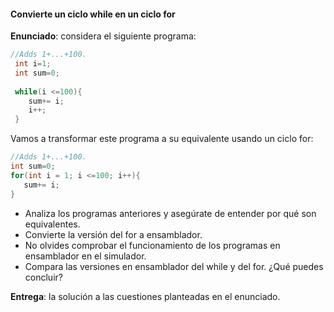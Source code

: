 #### Convierte un ciclo while en un ciclo for

**Enunciado**: considera el siguiente programa: 

``` c
//Adds 1+...+100.
 int i=1;
 int sum=0;
 
 while(i <=100){
    sum+= i;
    i++;
 }
 ```

 Vamos a transformar este programa a su equivalente usando un ciclo for:

 ``` c
//Adds 1+...+100.
int sum=0;
for(int i = 1; i <=100; i++){
    sum+= i;
}
 ```

- Analiza los programas anteriores y asegúrate de entender por qué son equivalentes.
- Convierte la versión del for a ensamblador.
- No olvides comprobar el funcionamiento de los programas en ensamblador en el simulador.
- Compara las versiones en ensamblador del while y del for. ¿Qué puedes concluir?

**Entrega**: la solución a las cuestiones planteadas en el enunciado.

